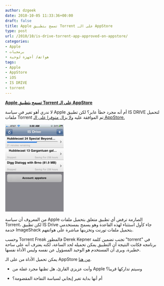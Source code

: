```yaml
---
author: dzgeek
date: 2010-10-05 11:33:36+00:00
draft: false
title: Apple تسمح بتطبيق Torrent على الـ AppStore
type: post
url: /2010/10/is-drive-torrent-app-approved-on-appstore/
categories:
- Apple
- برمجيات
- هواتف/ أجهزة لوحية
tags:
- Apple
- AppStore
- iOS
- IS DRIVE
- torrent
---
```


**[Apple تسمح بتطبيق Torrent على الـ AppStore](https://www.it-scoop.com/2010/10/is-drive-torrent-app-approved-on-appstore)**




لا ندري أهو تغير في سياسة Apple أم أنه مجرد خطأ عابر؟ لكن تطبيق IS DRIVE لتحميل ملفات Torrent تم الموافقة عليه [ولا يزال متوفرا على الـ AppStore.](http://itunes.apple.com/us/app/is-drive/id394341587?mt=8)


[![](is-drive.jpg)
](https://www.it-scoop.com/2010/10/is-drive-torrent-app-approved-on-appstore)

من المعروف أن سياسة Apple الصارمة ترفض أي تطبيق متعلق بتحميل ملفات Torrent، لكن تطبيق IS Drive جاء كأول استثناء لهذه القاعدة وهو يسمح بمستخدمي خدمة ImageShack بتحميل ملفات تورنت وتخزينها مباشرة على هواتفهم.

وحسب Torrent Freak فالمطور Derek Kepner تجنب تضمين كلمة "torrent" في برنامجه فكانت النتيجة أن التطبيق يمكن تحميله لحد الساعة، لكنه يعترف أنه على ساحة خطيرة، ويرى أن المستخدم هو الوحيد المسؤول عن نفسه وليس الأداة نفسها.

يمكن تحميل الأداة من على الـ AppStore [من هنا](http://itunes.apple.com/us/app/is-drive/id394341587?mt=8).

- وأنت عزيزي القارئ، هل تظنها مجرد غفلة من Apple وسيتم تداركها قريبا؟

- أم أنها بداية تغير إيجابي لسياسة التفاحة المقضومة؟
